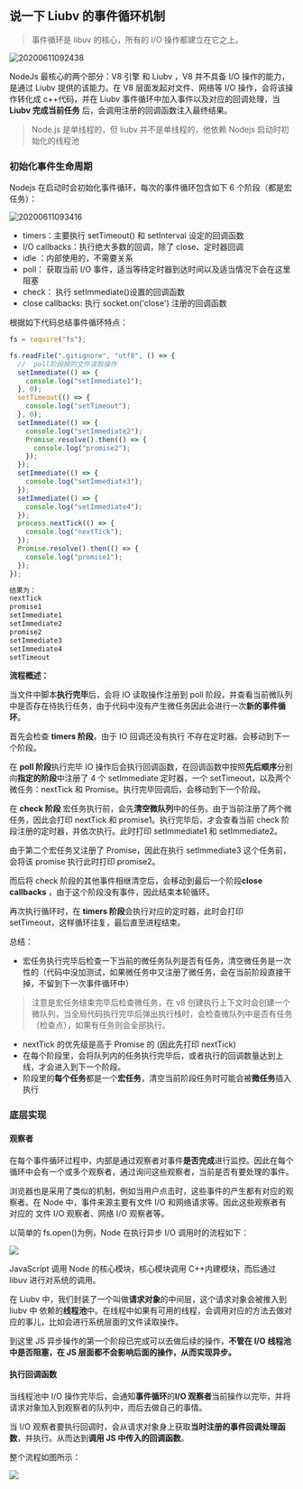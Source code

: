 ## 说一下 Liubv 的事件循环机制

> 事件循环是 libuv 的核心，所有的 I/O 操作都建立在它之上。

![20200611092438]( https://supyyy-1259673491.cos.ap-beijing.myqcloud.com/2020/pictures20200611092438.png)

NodeJs 最核心的两个部分：V8 引擎 和 Liubv ，V8 并不具备 I/O 操作的能力，是通过 Liubv 提供的该能力。在 V8 层面发起对文件、网络等 I/O 操作，会将该操作转化成 c++代码，并在 Liubv 事件循环中加入事件以及对应的回调处理，当 **Liubv 完成当前任务** 后，会调用注册的回调函数注入最终结果。

> Node.js 是单线程的，但 liubv 并不是单线程的，他依赖 Nodejs 启动时初始化的线程池

### 初始化事件生命周期

Nodejs 在启动时会初始化事件循环，每次的事件循环包含如下 6 个阶段（都是宏任务）：

![20200611093416]( https://supyyy-1259673491.cos.ap-beijing.myqcloud.com/2020/pictures20200611093416.png)

- timers：主要执行 setTimeout() 和 setInterval 设定的回调函数
- I/O callbacks：执行绝大多数的回调，除了 close、定时器回调
- idle ：内部使用的，不需要关系
- poll： 获取当前 I/O 事件，适当等待定时器到达时间以及适当情况下会在这里阻塞
- check： 执行 setImmediate()设置的回调函数
- close callbacks: 执行 socket.on('close') 注册的回调函数

根据如下代码总结事件循环特点：

```js
fs = require("fs");

fs.readFile(".gitignore", "utf8", () => {
  //  poll阶段掉的文件读取操作
  setImmediate(() => {
    console.log("setImmediate1");
  }, 0);
  setTimeout(() => {
    console.log("setTimeout");
  }, 0);
  setImmediate(() => {
    console.log("setImmediate2");
    Promise.resolve().then(() => {
      console.log("promise2");
    });
  });
  setImmediate(() => {
    console.log("setImmediate3");
  });
  setImmediate(() => {
    console.log("setImmediate4");
  });
  process.nextTick(() => {
    console.log("nextTick");
  });
  Promise.resolve().then(() => {
    console.log("promise1");
  });
});

结果为：
nextTick
promise1
setImmediate1
setImmediate2
promise2
setImmediate3
setImmediate4
setTimeout
```

**流程概述：**

当文件中脚本**执行完毕**后，会将 IO 读取操作注册到 poll 阶段，并查看当前微队列中是否存在待执行任务，由于代码中没有产生微任务因此会进行一次**新的事件循环**。

首先会检查 **timers 阶段**，由于 IO 回调还没有执行 不存在定时器。会移动到下一个阶段。

在 **poll 阶段**执行完毕 IO 操作后会执行回调函数，在回调函数中按照**先后顺序**分别向**指定的阶段**中注册了 4 个 setImmediate 定时器，一个 setTimeout，以及两个微任务：nextTick 和 Promise。执行完毕回调后，会移动到下一个阶段。

在 **check 阶段** 宏任务执行前，会先**清空微队列**中的任务。由于当前注册了两个微任务，因此会打印 nextTick 和 promise1。执行完毕后，才会查看当前 check 阶段注册的定时器，并依次执行。此时打印 setImmediate1 和 setImmediate2。

由于第二个宏任务又注册了 Promise，因此在执行 setImmediate3 这个任务前，会将该 promise 执行此时打印 promise2。

而后将 check 阶段的其他事件相继清空后，会移动到最后一个阶段**close callbacks** ，由于这个阶段没有事件，因此结束本轮循环。

再次执行循环时，在 **timers 阶段**会执行对应的定时器，此时会打印 setTimeout，这样循环往复，最后直至进程结束。

总结：

- 宏任务执行完毕后检查一下当前的微任务队列是否有任务，清空微任务是一次性的（代码中没加测试，如果微任务中又注册了微任务，会在当前阶段直接干掉，不留到下一次事件循环中）

> 注意是宏任务结束完毕后检查微任务，在 v8 创建执行上下文时会创建一个微队列，当全局代码执行完毕后弹出执行栈时，会检查微队列中是否有任务（检查点），如果有任务则会全部执行。

- nextTick 的优先级是高于 Promise 的 (因此先打印 nextTick)
- 在每个阶段里，会将队列内的任务执行完毕后，或者执行的回调数量达到上线，才会进入到下一个阶段。
- 阶段里的**每个任务**都是一个**宏任务**，清空当前阶段任务时可能会被**微任务**插入执行

### 底层实现

#### 观察者

在每个事件循环过程中，内部是通过观察者对事件**是否完成**进行监控。因此在每个循环中会有一个或多个观察者，通过询问这些观察者，当前是否有要处理的事件。

浏览器也是采用了类似的机制，例如当用户点击时，这些事件的产生都有对应的观察者。在 Node 中，事件来源主要有文件 I/O 和网络请求等。因此这些观察者有对应的 文件 I/O 观察者、网络 I/O 观察者等。

以简单的 fs.open()为例，Node 在执行异步 I/O 调用时的流程如下：

![](fs.open.jpg)

JavaScript 调用 Node 的核心模块，核心模块调用 C++内建模块，而后通过 libuv 进行对系统的调用。

在 Liubv 中，我们封装了一个叫做**请求对象**的中间层，这个请求对象会被推入到 liubv 中 依赖的**线程池**中。在线程中如果有可用的线程，会调用对应的方法去做对应的事儿，比如会进行系统层面的文件读取操作。

到这里 JS 异步操作的第一个阶段已完成可以去做后续的操作，**不管在 I/O 线程池中是否阻塞，在 JS 层面都不会影响后面的操作，从而实现异步。**

#### 执行回调函数

当线程池中 I/O 操作完毕后，会通知**事件循环**的**I/O 观察者**当前操作以完毕，并将请求对象加入到观察者的队列中，而后去做自己的事情。

当 I/O 观察者要执行回调时，会从请求对象身上获取**当时注册的事件回调处理函数**，并执行。从而达到**调用 JS 中传入的回调函数**。

整个流程如图所示：

![](liuv事件循环流程.jpg)

